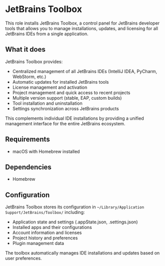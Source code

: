 # JetBrains Toolbox

This role installs JetBrains Toolbox, a control panel for JetBrains developer tools that allows you to manage installations, updates, and licensing for all JetBrains IDEs from a single application.

## What it does

JetBrains Toolbox provides:
- Centralized management of all JetBrains IDEs (IntelliJ IDEA, PyCharm, WebStorm, etc.)
- Automatic updates for installed JetBrains tools
- License management and activation
- Project management and quick access to recent projects
- Multiple version support (stable, EAP, custom builds)
- Tool installation and uninstallation
- Settings synchronization across JetBrains products

This complements individual IDE installations by providing a unified management interface for the entire JetBrains ecosystem.

## Requirements

- macOS with Homebrew installed

## Dependencies

- Homebrew

## Configuration

JetBrains Toolbox stores its configuration in `~/Library/Application Support/JetBrains/Toolbox/` including:
- Application state and settings (.appState.json, .settings.json)
- Installed apps and their configurations
- Account information and licenses
- Project history and preferences
- Plugin management data

The toolbox automatically manages IDE installations and updates based on user preferences.
